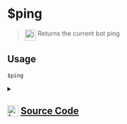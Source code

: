 # $ping
> <img align="top" src="https://upload.wikimedia.org/wikipedia/commons/thumb/e/e4/Infobox_info_icon.svg/160px-Infobox_info_icon.svg.png?20150409153300" alt="image" width="25" height="auto"> Returns the current bot ping
## Usage
```
$ping
```
<details>
<summary>
    
## <img align="top" src="https://cdn4.iconfinder.com/data/icons/iconsimple-logotypes/512/github-512.png" alt="image" width="25" height="auto">  [Source Code](https://github.com/tryforge/ForgeScript-V2/blob/main/src/native/ping.ts)
    
</summary>
    
```ts
import { NativeFunction, Return } from "../structures"

export default new NativeFunction({
    name: "$ping",
    version: "1.0.0",
    description: "Returns the current bot ping",
    unwrap: false,
    execute(ctx) {
        return this.success(ctx.client.ws.ping)
    },
})

```
    
</details>